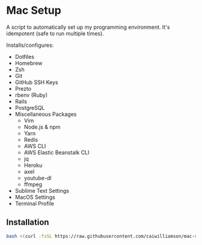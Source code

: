 # Mac Setup

A script to automatically set up my programming environment. It's idempotent (safe to run multiple times).

Installs/configures:
* Dotfiles
* Homebrew
* Zsh
* Git
* GitHub SSH Keys
* Prezto
* rbenv (Ruby)
* Rails
* PostgreSQL
* Miscellaneous Packages
  * Vim
  * Node.js & npm
  * Yarn
  * Redis
  * AWS CLI
  * AWS Elastic Beanstalk CLI
  * jq
  * Heroku
  * axel
  * youtube-dl
  * ffmpeg
* Sublime Text Settings
* MacOS Settings
* Terminal Profile

## Installation
```bash
bash <(curl -fsSL https://raw.githubusercontent.com/caiwilliamson/mac-setup/master/setup)
```
